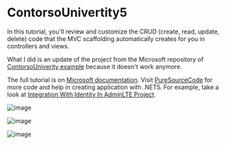 # ContorsoUnivertity5
In this tutorial, you'll review and customize the CRUD (create, read, update, delete) code that the MVC scaffolding automatically creates for you in controllers and views.

What I did is an update of the project from the Microsoft repository of [ContorsoUniverity example](https://protect-eu.mimecast.com/s/-EicCEllDt32n6NIp6EEA) because it doesn't work anymore.

The full tutorial is on [Microsoft documentation](https://docs.microsoft.com/en-us/aspnet/core/data/ef-mvc/crud?view=aspnetcore-5.0). Visit [PureSourceCode](https://www.puresourcecode.com/) for more code and help in creating application with .NET5. For example, take a look at [Integration With Identity In AdminLTE Project](https://www.puresourcecode.com/dotnet/net-core/integration-with-identity-in-adminlte-project/).

![image](https://user-images.githubusercontent.com/70210793/112479359-e1403d00-8d6c-11eb-8618-c0fc62dcf08e.png)

![image](https://user-images.githubusercontent.com/70210793/112479422-edc49580-8d6c-11eb-81c0-f8bf662772fc.png)

![image](https://user-images.githubusercontent.com/70210793/112479461-f7e69400-8d6c-11eb-8380-2e5e80dd62b2.png)

